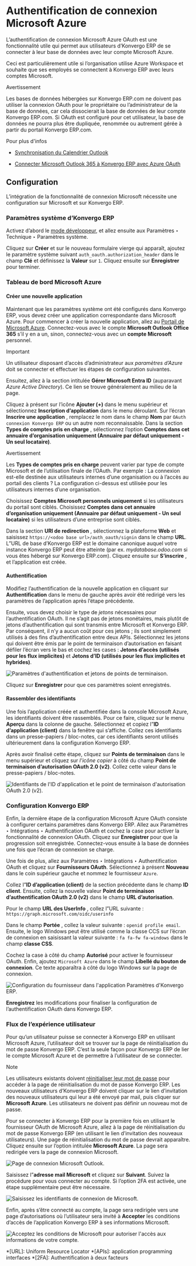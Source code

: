 # Authentification de connexion Microsoft Azure

L’authentification de connexion Microsoft Azure OAuth est une fonctionnalité
utile qui permet aux utilisateurs d’Konvergo ERP de se connecter à leur base de
données avec leur compte Microsoft Azure.

Ceci est particulièrement utile si l’organisation utilise Azure Workspace et
souhaite que ses employés se connectent à Konvergo ERP avec leurs comptes Microsoft.

<div class="alert alert-warning">
<p class="alert-title">
Avertissement</p><p>Les bases de données hébergées sur Konvergo ERP.com ne doivent pas utiliser la connexion OAuth pour le propriétaire ou l’administrateur de la base de données, car cela dissocierait la base de données de leur compte Konvergo ERP.com. Si OAuth est configuré pour cet utilisateur, la base de données ne pourra plus être dupliquée, renommée ou autrement gérée à partir du portail Konvergo ERP.com.</p>
</div> <div class="alert alert-secondary">
<p class="alert-title">
Pour plus d'infos</p><ul>
<li><p><a href="../../productivity/calendar/outlook">Synchronisation du Calendrier Outlook</a></p></li>
<li><p><a href="../email_communication/azure_oauth">Connecter Microsoft Outlook 365 à Konvergo ERP avec Azure OAuth</a></p></li>
</ul>
</div>

## Configuration

L’intégration de la fonctionnalité de connexion Microsoft nécessite une
configuration sur Microsoft et sur Konvergo ERP.

### Paramètres système d’Konvergo ERP

Activez d’abord le [mode développeur](../developer_mode#developer-mode),
et allez ensuite aux Paramètres ‣ Technique ‣ Paramètres système.

Cliquez sur **Créer** et sur le nouveau formulaire vierge qui apparaît,
ajoutez le paramètre système suivant `auth_oauth.authorization_header` dans le
champ **Clé** et définissez la **Valeur** sur `1`. Cliquez ensuite sur
**Enregistrer** pour terminer.

### Tableau de bord Microsoft Azure

#### Créer une nouvelle application

Maintenant que les paramètres système ont été configurés dans Konvergo ERP, vous devez
créer une application correspondante dans Microsoft Azure. Pour commencer à
créer la nouvelle application, allez au [Portail de Microsoft
Azure](https://portal.azure.com/). Connectez-vous avec le compte **Microsoft
Outlook Office 365** s’il y en a un, sinon, connectez-vous avec un **compte
Microsoft** personnel.

<div class="alert alert-warning">
<p class="alert-title">
Important</p><p>Un utilisateur disposant d’accès d’administrateur aux <em>paramètres d’Azure</em> doit se connecter et effectuer les étapes de configuration suivantes.</p>
</div>

Ensuitez, allez à la section intitulée **Gérer Microsoft Entra ID**
(auparavant _Azure Active Directory_). Ce lien se trouve généralement au
milieu de la page.

Cliquez à présent sur l’icône **Ajouter (+)** dans le menu supérieur et
sélectionnez **Inscription d’application** dans le menu déroulant. Sur l’écran
**Inscrire une application** , remplacez le nom dans le champ **Nom** par
`OAuth connexion Konvergo ERP` ou un autre nom reconnaissable. Dans la section **Types
de comptes pris en charge** , sélectionnez l’option **Comptes dans cet
annuaire d’organisation uniquement (Annuaire par défaut uniquement - Un seul
locataire)**.

<div class="alert alert-warning">
<p class="alert-title">
Avertissement</p><p>Les <b>Types de comptes pris en charge</b> peuvent varier par type de compte Microsoft et de l’utilisation finale de l’OAuth. Par exemple : La connexion est-elle destinée aux utilisateurs internes d’une organisation ou à l’accès au portail des clients ? La configuration ci-dessus est utilisée pour les utilisateurs internes d’une organisation.</p>
<p>Choisissez <b>Comptes Microsoft personnels uniquement</b> si les utilisateurs du portail sont ciblés. Choisissez <b>Comptes dans cet annuaire d’organisation uniquement (Annuaire par défaut uniquement - Un seul locataire)</b> si les utilisateurs d’une entreprise sont ciblés.</p>
</div>

Dans la section **URl de redirection** , sélectionnez la plateforme **Web** et
saisissez `https://<odoo base url>/auth_oauth/signin` dans le champ **URL**.
L”URL de base d’Konvergo ERP est le domaine canonique auquel votre instance Konvergo ERP peut
être atteinte (par ex. _mydatabase.odoo.com_ si vous êtes hébergé sur
Konvergo ERP.com). Cliquez ensuite sur **S’inscrire** , et l’application est créée.

#### Authentification

Modifiez l’authentification de la nouvelle application en cliquant sur
**Authentification** dans le menu de gauche après avoir été redirigé vers les
paramètres de l’application après l’étape précédente.

Ensuite, vous devez choisir le type de _jetons_ nécessaires pour
l’authentification OAuth. Il ne s’agit pas de jetons monétaires, mais plutôt
de jetons d’authentification qui sont transmis entre Microsoft et Konvergo ERP. Par
conséquent, il n’y a aucun coût pour ces jetons ; ils sont simplement utilisés
à des fins d’authentification entre deux APIs. Sélectionnez les jetons qui
doivent être émis par le point de terminaison d’autorisation en faisant
défiler l’écran vers le bas et cochez les cases : **Jetons d’accès (utilisés
pour les flux implicites)** et **Jetons d’ID (utilisés pour les flux
implicites et hybrides)**.

![Paramètres d'authentification et jetons de points de
terminaison.](../../../_images/authentication-tokens.png)

Cliquez sur **Enregistrer** pour que ces paramètres soient enregistrés.

#### Rassembler des identifiants

Une fois l’application créée et authentifiée dans la console Microsoft Azure,
les identifiants doivent être rassemblés. Pour ce faire, cliquez sur le menu
**Aperçu** dans la colonne de gauche. Sélectionnez et copiez l”**ID
d’application (client)** dans la fenêtre qui s’affiche. Collez ces
identifiants dans un presse-papiers / bloc-notes, car ces identifiants seront
utilisés ultérieurement dans la configuration Konvergo ERP.

Après avoir finalisé cette étape, cliquez sur **Points de terminaison** dans
le menu supérieur et cliquez sur _l’icône copier_ à côté du champ **Point de
terminaison d’autorisation OAuth 2.0 (v2)**. Collez cette valeur dans le
presse-papiers / bloc-notes.

![Identifiants de l'ID d'application et le point de terminaison d'autorisation
OAuth 2.0 \(v2\).](../../../_images/overview-azure-app.png)

### Configuration Konvergo ERP

Enfin, la dernière étape de la configuration Microsoft Azure OAuth consiste à
configurer certains paramètres dans Konvergo ERP. Allez aux Paramètres ‣ Intégrations
‣ Authentification OAuth et cochez la case pour activer la fonctionnalité de
connexion OAuth. Cliquez sur **Enregistrer** pour que la progression soit
enregistrée. Connectez-vous ensuite à la base de données une fois que l’écran
de connexion se charge.

Une fois de plus, allez aux Paramètres ‣ Intégrations ‣ Authentification OAuth
et cliquez sur **Fournisseurs OAuth**. Sélectionnez à présent **Nouveau** dans
le coin supérieur gauche et nommez le fournisseur `Azure`.

Collez l”**ID d’application (client)** de la section précédente dans le champ
**ID client**. Ensuite, collez la nouvelle valeur **Point de terminaison
d’authentification OAuth 2.0 (v2)** dans le champ **URL d’autorisation**.

Pour le champ **URL des UserInfo** , collez l”URL suivante :
`https://graph.microsoft.com/oidc/userinfo`

Dans le champ **Portée** , collez la valeur suivante : `openid profile email`.
Ensuite, le logo Windows peut être utilisé comme la classe CCS sur l’écran de
connexion en saisissant la valeur suivante : `fa fa-fw fa-windows` dans le
champ **classe CSS**.

Cochez la case à côté du champ **Autorisé** pour activer le fournisseur OAuth.
Enfin, ajoutez `Microsoft Azure` dans le champ **Libellé du bouton de
connexion**. Ce texte apparaîtra à côté du logo Windows sur la page de
connexion.

![Configuration du fournisseur dans l'application Paramètres
d'Konvergo ERP.](../../../_images/odoo-provider-settings.png)

**Enregistrez** les modifications pour finaliser la configuration de
l’authentification OAuth dans Konvergo ERP.

### Flux de l’expérience utilisateur

Pour qu’un utilisateur puisse se connecter à Konvergo ERP en utilisant Microsoft
Azure, l’utilisateur doit se trouver sur la page de réinitialisation du mot de
passe Konvergo ERP. C’est la seule façon pour Konvergo ERP de lier le compte Microsoft Azure
et de permettre à l’utilisateur de se connecter.

<div class="alert alert-primary">
<p class="alert-title">
Note</p><p>Les utilisateurs existants doivent <a href="../users#users-reset-password"><span class="std std-ref">réinitialiser leur mot de passe</span></a> pour accéder à la page de réinitialisation du mot de passe Konvergo ERP. Les nouveaux utilisateurs d’Konvergo ERP doivent cliquer sur le lien d’invitation des nouveaux utilisateurs qui leur a été envoyé par mail, puis cliquer sur <b>Microsoft Azure</b>. Les utilisateurs ne doivent pas définir un nouveau mot de passe.</p>
</div>

Pour se connecter à Konvergo ERP pour la première fois en utilisant le fournisseur
OAuth de Microsoft Azure, allez à la page de réinitialisation du mot de passe
Konvergo ERP (en utilisant le lien d’invitation des nouveaux utilisateurs). Une page
de réinitialisation du mot de passe devrait apparaître. Cliquez ensuite sur
l’option intitulée **Microsoft Azure**. La page sera redirigée vers la page de
connexion Microsoft.

![Page de connexion Microsoft Outlook.](../../../_images/odoo-login.png)

Saisissez l”**adresse mail Microsoft** et cliquez sur **Suivant**. Suivez la
procédure pour vous connecter au compte. Si l’option 2FA est activée, une
étape supplémentaire peut être nécessaire.

![Saisissez les identifiants de connexion de
Microsoft.](../../../_images/login-next.png)

Enfin, après s’être connecté au compte, la page sera redirigée vers une page
d’autorisations où l’utilisateur sera invité à **Accepter** les conditions
d’accès de l’application Konvergo ERP à ses informations Microsoft.

![Acceptez les conditions de Microsoft pour autoriser l'accès aux informations
de votre compte.](../../../_images/accept-access.png)

  *[URL]: Uniform Resource Locator
  *[APIs]: application programming interfaces
  *[2FA]: Authentification à deux facteurs

